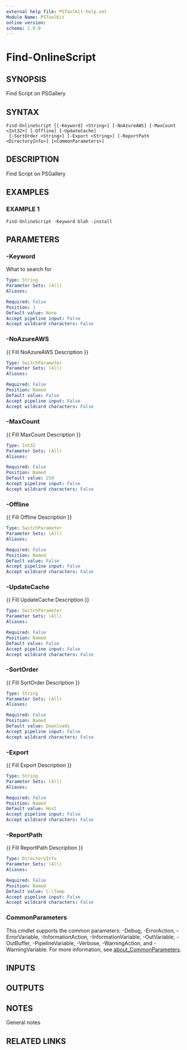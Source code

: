 ```yaml
---
external help file: PSToolKit-help.xml
Module Name: PSToolKit
online version:
schema: 2.0.0
---
```


# Find-OnlineScript

## SYNOPSIS
Find Script on PSGallery

## SYNTAX

```
Find-OnlineScript [[-Keyword] <String>] [-NoAzureAWS] [-MaxCount <Int32>] [-Offline] [-UpdateCache]
 [-SortOrder <String>] [-Export <String>] [-ReportPath <DirectoryInfo>] [<CommonParameters>]
```

## DESCRIPTION
Find Script on PSGallery

## EXAMPLES

### EXAMPLE 1
```
Find-OnlineScript -Keyword blah -install
```

## PARAMETERS

### -Keyword
What to search for

```yaml
Type: String
Parameter Sets: (All)
Aliases:

Required: False
Position: 1
Default value: None
Accept pipeline input: False
Accept wildcard characters: False
```

### -NoAzureAWS
{{ Fill NoAzureAWS Description }}

```yaml
Type: SwitchParameter
Parameter Sets: (All)
Aliases:

Required: False
Position: Named
Default value: False
Accept pipeline input: False
Accept wildcard characters: False
```

### -MaxCount
{{ Fill MaxCount Description }}

```yaml
Type: Int32
Parameter Sets: (All)
Aliases:

Required: False
Position: Named
Default value: 250
Accept pipeline input: False
Accept wildcard characters: False
```

### -Offline
{{ Fill Offline Description }}

```yaml
Type: SwitchParameter
Parameter Sets: (All)
Aliases:

Required: False
Position: Named
Default value: False
Accept pipeline input: False
Accept wildcard characters: False
```

### -UpdateCache
{{ Fill UpdateCache Description }}

```yaml
Type: SwitchParameter
Parameter Sets: (All)
Aliases:

Required: False
Position: Named
Default value: False
Accept pipeline input: False
Accept wildcard characters: False
```

### -SortOrder
{{ Fill SortOrder Description }}

```yaml
Type: String
Parameter Sets: (All)
Aliases:

Required: False
Position: Named
Default value: Downloads
Accept pipeline input: False
Accept wildcard characters: False
```

### -Export
{{ Fill Export Description }}

```yaml
Type: String
Parameter Sets: (All)
Aliases:

Required: False
Position: Named
Default value: Host
Accept pipeline input: False
Accept wildcard characters: False
```

### -ReportPath
{{ Fill ReportPath Description }}

```yaml
Type: DirectoryInfo
Parameter Sets: (All)
Aliases:

Required: False
Position: Named
Default value: C:\Temp
Accept pipeline input: False
Accept wildcard characters: False
```

### CommonParameters
This cmdlet supports the common parameters: -Debug, -ErrorAction, -ErrorVariable, -InformationAction, -InformationVariable, -OutVariable, -OutBuffer, -PipelineVariable, -Verbose, -WarningAction, and -WarningVariable. For more information, see [about_CommonParameters](http://go.microsoft.com/fwlink/?LinkID=113216).

## INPUTS

## OUTPUTS

## NOTES
General notes

## RELATED LINKS
